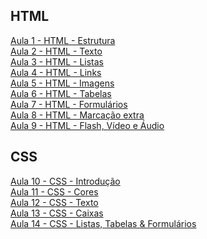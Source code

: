 <h2>HTML</h2>
<a href="https://docs.google.com/presentation/d/1k_vTV9idxEI7mZklN_ISLbit4TmdGIg6jTpLD671Erc/edit?usp=sharing">Aula 1 - HTML - Estrutura</a><br />
<a href="https://docs.google.com/presentation/d/1G18jPWWbV8wi7xJKXdan37psOjb--rhFNupMQx4romU/edit?usp=sharing">Aula 2 - HTML - Texto</a><br />
<a href="https://docs.google.com/presentation/d/13W-zdlvLhtqXKjBjBZahOETv1DJGm516SviLuuD9YnI/edit?usp=sharing">Aula 3 - HTML - Listas</a><br />
<a href="https://docs.google.com/presentation/d/15ahUgewxwGWFB2pHfrYzW1fvZ_Z3FoqQ5q-fGMbtSOM/edit?usp=sharing">Aula 4 - HTML - Links</a><br />
<a href="https://docs.google.com/presentation/d/1L1eeNMigLjZyHr_9v95BAxsrXVqLwRXgdaPIU2Ne-1Y/edit?usp=sharing">Aula 5 - HTML - Imagens</a><br />
<a href="https://docs.google.com/presentation/d/1Wt3fhhOhGK2S6S8mwQt8p9uz7tfK6_d4wjf0DSHO7Qs/edit?usp=sharing">Aula 6 - HTML - Tabelas</a><br />
<a href="https://docs.google.com/presentation/d/1vC6JXQQZByTHhJyhq9ILk_mG8Eo4DIXMJWkh5vybA80/edit?usp=sharing">Aula 7 - HTML - Formulários</a><br />
<a href="https://docs.google.com/presentation/d/1XJX9vkSXCdOcGUe2I5C_dgiOt3jgwZUiLbI47tQGcGc/edit?usp=sharing">Aula 8 - HTML - Marcação extra</a><br />
<a href="https://docs.google.com/presentation/d/1JMJkvi877Rf9MwEohGT03k-yl0hJ1i4qojEAHCSsLLM/edit?usp=sharing">Aula 9 - HTML - Flash, Vídeo e Áudio</a><br />
<h2>CSS</h2>
<a href="https://docs.google.com/presentation/d/1S39Nb9gtVvgw0yMn95d_Fm2jyI-WXEUFW2vdY_i6PEs/edit?usp=sharing">Aula 10 - CSS - Introdução</a><br />
<a href="https://docs.google.com/presentation/d/16lYstU2-6sU051Nx850dgvNAUX3ZGgsTU-fAJ9EVjhY/edit?usp=sharing">Aula 11 - CSS - Cores</a><br />
<a href="https://docs.google.com/presentation/d/1ZCyWmc9vNzOB-hO4Sny5KEnCKXf8ArYSm4TFgairelo/edit?usp=sharing">Aula 12 - CSS - Texto</a><br />
<a href="https://docs.google.com/presentation/d/1_QPtl9GwpVfb4R9E5r5HB7DgObbvkPxrMXmVQjIuxHg/edit?usp=sharing">Aula 13 - CSS - Caixas</a><br />
<a href="https://docs.google.com/presentation/d/1vE6IWY_LVrFBCWxyGeg1O7YoLUxIYFKADSMS6SINxlk/edit?usp=sharing">Aula 14 - CSS - Listas, Tabelas & Formulários</a><br />
